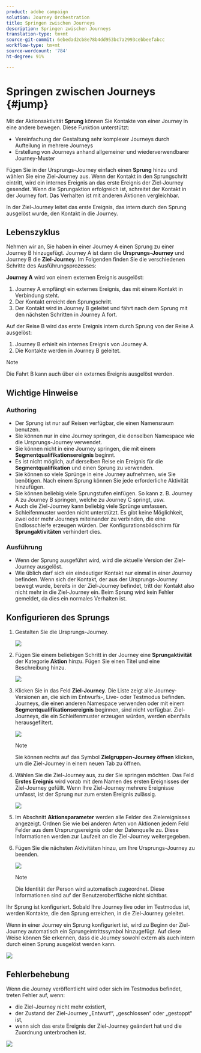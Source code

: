 ```yaml
---
product: adobe campaign
solution: Journey Orchestration
title: Springen zwischen Journeys
description: Springen zwischen Journeys
translation-type: tm+mt
source-git-commit: 6ebedad2cb8e78b4dd953bc7a2993cebbeefabcc
workflow-type: tm+mt
source-wordcount: '784'
ht-degree: 91%

---
```



# Springen zwischen Journeys {#jump}

Mit der Aktionsaktivität **Sprung** können Sie Kontakte von einer Journey in eine andere bewegen. Diese Funktion unterstützt:

* Vereinfachung der Gestaltung sehr komplexer Journeys durch Aufteilung in mehrere Journeys
* Erstellung von Journeys anhand allgemeiner und wiederverwendbarer Journey-Muster

Fügen Sie in der Ursprungs-Journey einfach einen **Sprung** hinzu und wählen Sie eine Ziel-Journey aus. Wenn der Kontakt in den Sprungschritt eintritt, wird ein internes Ereignis an das erste Ereignis der Ziel-Journey gesendet. Wenn die Sprungaktion erfolgreich ist, schreitet der Kontakt in der Journey fort. Das Verhalten ist mit anderen Aktionen vergleichbar.

In der Ziel-Journey leitet das erste Ereignis, das intern durch den Sprung ausgelöst wurde, den Kontakt in die Journey.

## Lebenszyklus

Nehmen wir an, Sie haben in einer Journey A einen Sprung zu einer Journey B hinzugefügt. Journey A ist dann die **Ursprungs-Journey** und Journey B die **Ziel-Journey**.
Im Folgenden finden Sie die verschiedenen Schritte des Ausführungsprozesses:

**Journey A** wird von einem externen Ereignis ausgelöst:

1. Journey A empfängt ein externes Ereignis, das mit einem Kontakt in Verbindung steht.
1. Der Kontakt erreicht den Sprungschritt.
1. Der Kontakt wird in Journey B geleitet und fährt nach dem Sprung mit den nächsten Schritten in Journey A fort.

Auf der Reise B wird das erste Ereignis intern durch Sprung von der Reise A ausgelöst:

1. Journey B erhielt ein internes Ereignis von Journey A.
1. Die Kontakte werden in Journey B geleitet.

>[!NOTE]
>
>Die Fahrt B kann auch über ein externes Ereignis ausgelöst werden.

## Wichtige Hinweise

### Authoring

* Der Sprung ist nur auf Reisen verfügbar, die einen Namensraum benutzen.
* Sie können nur in eine Journey springen, die denselben Namespace wie die Ursprungs-Journey verwendet.
* Sie können nicht in eine Journey springen, die mit einem **Segmentqualifikationsereignis** beginnt.
* Es ist nicht möglich, auf derselben Reise ein Ereignis für die **Segmentqualifikation** und einen Sprung zu verwenden.
* Sie können so viele Sprünge in eine Journey aufnehmen, wie Sie benötigen. Nach einem Sprung können Sie jede erforderliche Aktivität hinzufügen.
* Sie können beliebig viele Sprungstufen einfügen. So kann z. B. Journey A zu Journey B springen, welche zu Journey C springt, usw.
* Auch die Ziel-Journey kann beliebig viele Sprünge umfassen.
* Schleifenmuster werden nicht unterstützt. Es gibt keine Möglichkeit, zwei oder mehr Journeys miteinander zu verbinden, die eine Endlosschleife erzeugen würden. Der Konfigurationsbildschirm für **Sprungaktivitäten** verhindert dies.

### Ausführung

* Wenn der Sprung ausgeführt wird, wird die aktuelle Version der Ziel-Journey ausgelöst.
* Wie üblich darf sich ein eindeutiger Kontakt nur einmal in einer Journey befinden. Wenn sich der Kontakt, der aus der Ursprungs-Journey bewegt wurde, bereits in der Ziel-Journey befindet, tritt der Kontakt also nicht mehr in die Ziel-Journey ein. Beim Sprung wird kein Fehler gemeldet, da dies ein normales Verhalten ist.

## Konfigurieren des Sprungs

1. Gestalten Sie die Ursprungs-Journey.

   ![](../assets/jump1.png)

1. Fügen Sie einem beliebigen Schritt in der Journey eine **Sprungaktivität** der Kategorie **Aktion** hinzu. Fügen Sie einen Titel und eine Beschreibung hinzu.

   ![](../assets/jump2.png)

1. Klicken Sie in das Feld **Ziel-Journey**.
Die Liste zeigt alle Journey-Versionen an, die sich im Entwurfs-, Live- oder Testmodus befinden. Journeys, die einen anderen Namespace verwenden oder mit einem **Segmentqualifikationsereignis** beginnen, sind nicht verfügbar. Ziel-Journeys, die ein Schleifenmuster erzeugen würden, werden ebenfalls herausgefiltert.

   ![](../assets/jump3.png)

   >[!NOTE]
   >
   >Sie können rechts auf das Symbol **Zielgruppen-Journey öffnen** klicken, um die Ziel-Journey in einem neuen Tab zu öffnen.

1. Wählen Sie die Ziel-Journey aus, zu der Sie springen möchten.
Das Feld **Erstes Ereignis** wird vorab mit dem Namen des ersten Ereignisses der Ziel-Journey gefüllt. Wenn Ihre Ziel-Journey mehrere Ereignisse umfasst, ist der Sprung nur zum ersten Ereignis zulässig.

   ![](../assets/jump4.png)

1. Im Abschnitt **Aktionsparameter** werden alle Felder des Zielereignisses angezeigt. Ordnen Sie wie bei anderen Arten von Aktionen jedem Feld Felder aus dem Ursprungsereignis oder der Datenquelle zu. Diese Informationen werden zur Laufzeit an die Ziel-Journey weitergegeben.
1. Fügen Sie die nächsten Aktivitäten hinzu, um Ihre Ursprungs-Journey zu beenden.

   ![](../assets/jump5.png)


   >[!NOTE]
   >
   >Die Identität der Person wird automatisch zugeordnet. Diese Informationen sind auf der Benutzeroberfläche nicht sichtbar.

Ihr Sprung ist konfiguriert. Sobald Ihre Journey live oder im Testmodus ist, werden Kontakte, die den Sprung erreichen, in die Ziel-Journey geleitet.

Wenn in einer Journey ein Sprung konfiguriert ist, wird zu Beginn der Ziel-Journey automatisch ein Sprungeintrittssymbol hinzugefügt. Auf diese Weise können Sie erkennen, dass die Journey sowohl extern als auch intern durch einen Sprung ausgelöst werden kann.

![](../assets/jump7.png)

## Fehlerbehebung

Wenn die Journey veröffentlicht wird oder sich im Testmodus befindet, treten Fehler auf, wenn:
* die Ziel-Journey nicht mehr existiert,
* der Zustand der Ziel-Journey „Entwurf“, „geschlossen“ oder „gestoppt“ ist,
* wenn sich das erste Ereignis der Ziel-Journey geändert hat und die Zuordnung unterbrochen ist.

![](../assets/jump6.png)
